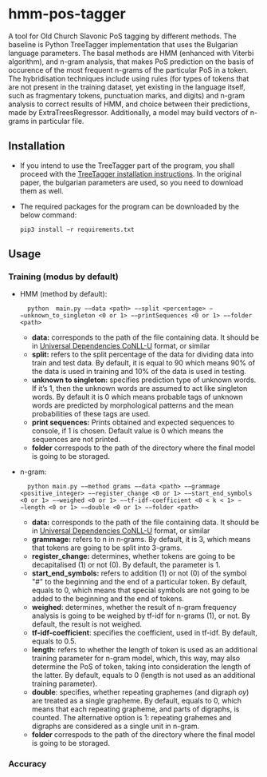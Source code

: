 # hmm-pos-tagger

A tool for Old Church Slavonic PoS tagging by different methods. The baseline is Python TreeTagger implementation that uses the Bulgarian language parameters. The basal methods are HMM (enhanced with Viterbi algorithm), and n-gram analysis, that makes PoS prediction on the basis of occurence of the most frequent n-grams of the particular PoS in a token. The hybridisation techniques include using rules (for types of tokens that are not present in the training dataset, yet existing in the language itself, such as fragmentary tokens, punctuation marks, and digits) and n-gram analysis to correct results of HMM, and choice between their predictions, made by ExtraTreesRegressor. Additionally, a model may build vectors of n-grams in particular file.


## Installation

* If you intend to use the TreeTagger part of the program, you shall proceed with the [TreeTagger installation instructions](https://www.cis.uni-muenchen.de/~schmid/tools/TreeTagger/). In the original paper, the bulgarian parameters are used, so you need to download them as well.

* The required packages for the program can be downloaded by the below command:

      pip3 install −r requirements.txt
    
## Usage

### Training (modus by default)

* HMM (method by default):

		python  main.py −−data <path> −−split <percentage> −−unknown_to_singleton <0 or 1> −−printSequences <0 or 1> −−folder <path>

	 * **data:** corresponds to the path of the file containing data. It should be in [Universal Dependencies CoNLL-U](https://universaldependencies.org/format.html) format, or similar
	 * **split:** refers to the split percentage of the data for dividing data into train and test data. By default, it is equal to 90 which means 90% of the data is used in training and 10% of the data is used in testing.
	 * **unknown to singleton:** specifies prediction type of unknown words. If it’s 1, then the unknown words are assumed to act like singleton words. By default it is 0 which means probable tags of unknown words are predicted by morphological patterns and the mean probabilities of these tags are used.
	* **print sequences:** Prints obtained and expected sequences to console, if 1 is chosen. Default value is 0 which means the sequences are not printed.
	* **folder** correspods to the path of the directory where the final model is going to be storaged.

* n-gram:

		python main.py −−method grams −−data <path> −−grammage <positive_integer> −−register_change <0 or 1> −−start_end_symbols <0 or 1> −−weighed <0 or 1> −−tf-idf-coefficient <0 < k < 1> −−length <0 or 1> −−double <0 or 1> −−folder <path>


    * **data:** corresponds to the path of the file containing data. It should be in [Universal Dependencies CoNLL-U](https://universaldependencies.org/format.html) format, or similar
    * **grammage:** refers to n in n-grams. By default, it is 3, which means that tokens are going to be split into 3-grams.
    * **register_change:** determines, whether tokens are going to be decapitalised (1) or not (0). By default, the parameter is 1.
    * **start_end_symbols:** refers to addition (1) or not (0) of the symbol "#" to the beginning and the end of a particular token. By default, equals to 0, which means that special symbols are not going to be added to the beginning and the end of tokens.
    * **weighed**: determines, whether the result of n-gram frequency analysis is going to be weighed by tf-idf for n-grams (1), or not. By default, the result is not weighed.
    * **tf-idf-coefficient**: specifies the coefficient, used in tf-idf. By default, equals to 0.5.
    * **length**: refers to whether the length of token is used as an additional training parameter for n-gram model, which, this way, may also determine the PoS of token, taking into consideration the length of the latter. By default, equals to 0 (length is not used as an additional training parameter).
    * **double**: specifies, whether repeating graphemes (and digraph *оу*) are treated as a single grapheme. By default, equals to 0, which means that each repeating grapheme, and parts of digraphs, is counted. The alternative option is 1: repeating grahemes and digraphs are considered as a single unit in n-gram.
    * **folder** correspods to the path of the directory where the final model is going to be storaged.

### Accuracy
